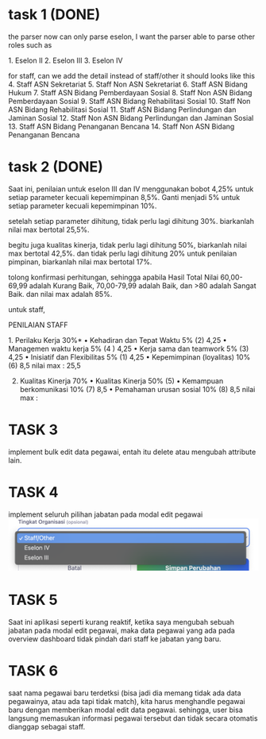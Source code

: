 # task 1 (DONE)
the parser now can only parse eselon, I want the parser able to parse other roles such as 

1.⁠ ⁠Eselon II
2.⁠ ⁠Eselon III
3.⁠ ⁠Eselon IV

for staff, can we add the detail instead of staff/other it should looks like this
4.⁠ ⁠Staff ASN Sekretariat
5.⁠ ⁠Staff Non ASN Sekretariat
6.⁠ ⁠Staff ASN Bidang Hukum
7.⁠ ⁠Staff ASN Bidang Pemberdayaan Sosial
8.⁠ ⁠Staff Non ASN Bidang Pemberdayaan Sosial
9.⁠ ⁠Staff ASN Bidang Rehabilitasi Sosial
10.⁠ ⁠Staff Non ASN Bidang Rehabilitasi Sosial
11.⁠ ⁠Staff ASN Bidang Perlindungan dan Jaminan Sosial
12.⁠ ⁠Staff Non ASN Bidang Perlindungan dan Jaminan Sosial
13.⁠ ⁠Staff ASN Bidang Penanganan Bencana
14.⁠ ⁠Staff Non ASN Bidang Penanganan Bencana



# task 2 (DONE)
Saat ini, penilaian untuk eselon III dan IV menggunakan bobot 4,25% untuk setiap parameter kecuali kepemimpinan 8,5%. Ganti menjadi 5% untuk setiap parameter kecuali kepemimpinan 10%.

setelah setiap parameter dihitung, tidak perlu lagi dihitung 30%. biarkanlah nilai max bertotal 25,5%.

begitu juga kualitas kinerja, tidak perlu lagi dihitung 50%, biarkanlah nilai max bertotal 42,5%. dan tidak perlu lagi dihitung 20% untuk penilaian pimpinan, biarkanlah nilai max bertotal 17%.


tolong konfirmasi perhitungan, sehingga apabila Hasil Total Nilai
60,00-69,99 adalah Kurang Baik, 70,00-79,99 adalah Baik, dan >80 adalah Sangat Baik. dan nilai max adalah 85%.

untuk staff,

PENILAIAN STAFF

1.⁠ ⁠Perilaku Kerja 30%*
•⁠  ⁠Kehadiran dan Tepat Waktu 5% (2) 4,25
•⁠  ⁠Managemen waktu kerja 5% (4 ) 4,25
•⁠  ⁠Kerja sama dan teamwork 5% (3) 4,25
•⁠  ⁠Inisiatif dan Flexibilitas 5% (1) 4,25
•⁠  ⁠Kepemimpinan (loyalitas) 10% (6) 8,5
nilai max : 25,5

2. Kualitas Kinerja 70%
•⁠  ⁠Kualitas Kinerja 50% (5) 
•⁠  ⁠Kemampuan berkomunikasi 10% (7) 8,5
•⁠  ⁠Pemahaman urusan sosial 10% (8) 8,5
nilai max :



# TASK 3
implement bulk edit data pegawai, entah itu delete atau mengubah attribute lain.

# TASK 4
implement seluruh pilihan jabatan pada modal edit pegawai
![alt text](image.png)

# TASK 5
Saat ini aplikasi seperti kurang reaktif, ketika saya mengubah sebuah jabatan pada modal edit pegawai, maka data pegawai yang ada pada overview dashboard tidak pindah dari staff ke jabatan yang baru. 

# TASK 6
saat nama pegawai baru terdetksi (bisa jadi dia memang tidak ada data pegawainya, atau ada tapi tidak match), kita harus menghandle pegawai baru dengan memberikan modal edit data pegawai. sehingga, user bisa langsung memasukan informasi pegawai tersebut dan tidak secara otomatis dianggap sebagai staff.